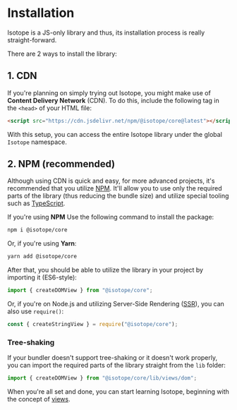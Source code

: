 # Installation

Isotope is a JS-only library and thus, its installation process is really straight-forward.

There are 2 ways to install the library:

## 1. CDN

If you're planning on simply trying out Isotope, you might make use of **Content Delivery Network** (CDN). To do this, include the following tag in the `<head>` of your HTML file:

```html
<script src="https://cdn.jsdelivr.net/npm/@isotope/core@latest"></script>
```

With this setup, you can access the entire Isotope library under the global `Isotope` namespace.

## 2. NPM (recommended)

Although using CDN is quick and easy, for more advanced projects, it's recommended that you utilize [NPM](https://www.npmjs.com). It'll allow you to use only the required parts of the library (thus reducing the bundle size) and utilize special tooling such as [TypeScript](./typescript.md).

If you're using **NPM** Use the following command to install the package:

```bash
npm i @isotope/core
```

Or, if you're using **Yarn**:

```bash
yarn add @isotope/core
```

After that, you should be able to utilize the library in your project by importing it (ES6-style):

```javascript
import { createDOMView } from "@isotope/core";
```

Or, if you're on Node.js and utilizing Server-Side Rendering ([SSR](./ssr.md)), you can also use `require()`:

```javascript
const { createStringView } = require("@isotope/core");
```

### Tree-shaking

If your bundler doesn't support tree-shaking or it doesn't work properly, you can import the required parts of the library straight from the `lib` folder:

```javascript
import { createDOMView } from "@isotope/core/lib/views/dom";
```

When you're all set and done, you can start learning Isotope, beginning with the concept of [views](./views.md).
